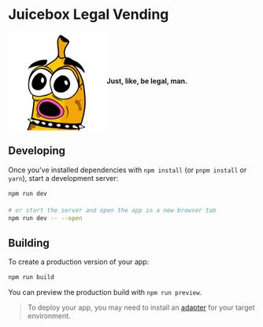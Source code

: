 # Juicebox Legal Vending

<div style="display: flex; align-items: center; margin-bottom:20px">
    <img src="static/banny_wow.png" alt="Mind blown Banny" />
    <p><b>Just, like, be legal, man.</b></p>
</div>

## Developing

Once you've installed dependencies with `npm install` (or `pnpm install` or `yarn`), start a development server:

```bash
npm run dev

# or start the server and open the app in a new browser tab
npm run dev -- --open
```

## Building

To create a production version of your app:

```bash
npm run build
```

You can preview the production build with `npm run preview`.

> To deploy your app, you may need to install an [adapter](https://kit.svelte.dev/docs/adapters) for your target environment.
